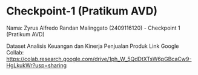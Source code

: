 # Checkpoint-1 (Pratikum AVD)
Nama: Zyrus Alfredo Randan Malinggato (2409116120) - Checkpoint 1 (Pratikum AVD)

Dataset Analisis Keuangan dan Kinerja Penjualan Produk 
Link Google Collab: https://colab.research.google.com/drive/1ph_W_5QdDtXTsW6pGBcaCw9-HgLkukWr?usp=sharing
